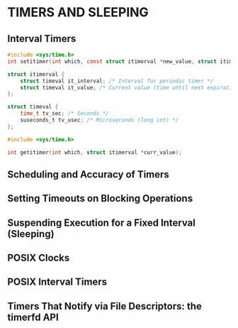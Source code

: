 # TIMERS AND SLEEPING

## Interval Timers
```c
#include <sys/time.h>
int setitimer(int which, const struct itimerval *new_value, struct itimerval *old_value);

struct itimerval {
    struct timeval it_interval; /* Interval for periodic timer */
    struct timeval it_value; /* Current value (time until next expiration) */
};

struct timeval {
    time_t tv_sec; /* Seconds */
    suseconds_t tv_usec; /* Microseconds (long int) */
};
```

```c
#include <sys/time.h>

int getitimer(int which, struct itimerval *curr_value);
```
## Scheduling and Accuracy of Timers

## Setting Timeouts on Blocking Operations

## Suspending Execution for a Fixed Interval (Sleeping)

## POSIX Clocks

## POSIX Interval Timers

## Timers That Notify via File Descriptors: the timerfd API